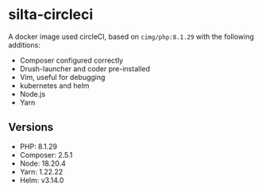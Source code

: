 # silta-circleci
A docker image used circleCI, based on `cimg/php:8.1.29` with the following additions:

- Composer configured correctly
- Drush-launcher and coder pre-installed
- Vim, useful for debugging
- kubernetes and helm
- Node.js
- Yarn

## Versions
- PHP: 8.1.29
- Composer: 2.5.1
- Node: 18.20.4
- Yarn: 1.22.22
- Helm: v3.14.0
